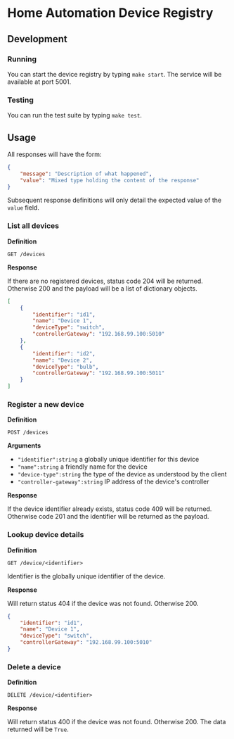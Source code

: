 # Home Automation Device Registry

## Development

### Running
You can start the device registry by typing `make start`. The service will be available at port 5001.

### Testing
You can run the test suite by typing `make test`.

## Usage
All responses will have the form:
```json
{     
    "message": "Description of what happened",
    "value": "Mixed type holding the content of the response"
}
```
Subsequent response definitions will only detail the expected value of the `value` field.

### List all devices
**Definition**

`GET /devices`

**Response**

If there are no registered devices, status code 204 will be returned.
Otherwise 200 and the payload will be a list of dictionary objects.

```json
[
    {
        "identifier": "id1",
        "name": "Device 1",
        "deviceType": "switch",
        "controllerGateway": "192.168.99.100:5010"
    },
    {
        "identifier": "id2",
        "name": "Device 2",
        "deviceType": "bulb",
        "controllerGateway": "192.168.99.100:5011"
    }
]
```


### Register a new device
**Definition**

`POST /devices` 

**Arguments**

- `"identifier":string` a globally unique identifier for this device
- `"name":string` a friendly name for the device
- `"device-type":string` the type of the device as understood by the client
- `"controller-gateway":string` IP address of the device's controller

**Response**

If the device identifier already exists, status code 409 will be returned. 
Otherwise code 201 and the identifier will be returned as the payload.

### Lookup device details
**Definition**

`GET /device/<identifier>`

Identifier is the globally unique identifier of the device.

**Response**

Will return status 404 if the device was not found. Otherwise 200.

```json
{
    "identifier": "id1",
    "name": "Device 1",
    "deviceType": "switch",
    "controllerGateway": "192.168.99.100:5010"
}
```

### Delete a device
**Definition**

`DELETE /device/<identifier>`

**Response**

Will return status 400 if the device was not found. Otherwise 200. The data returned will be `True`.